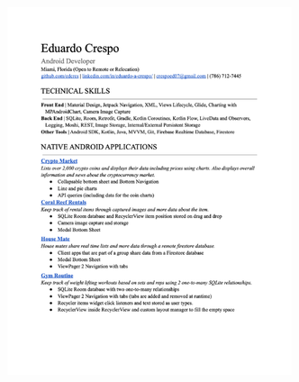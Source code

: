 <a href="https://github.com/edcres/edcres/blob/main/more/resume_first_draft.png">
    <img width=600 src="https://github.com/edcres/edcres/blob/main/more/resume_first_draft.png" />
</a>
